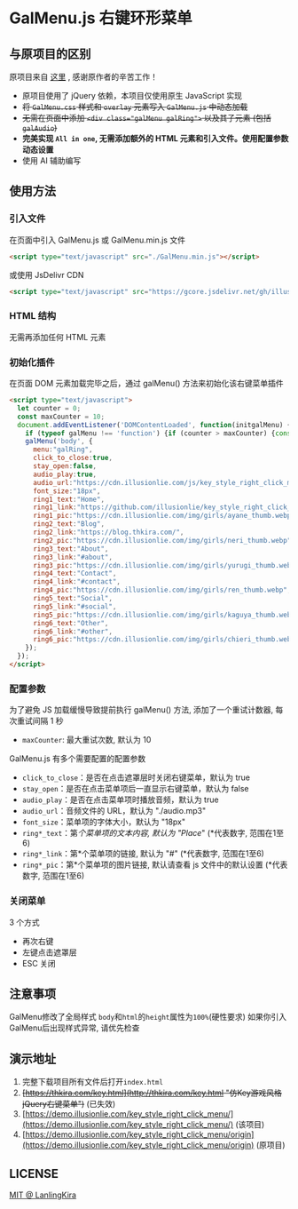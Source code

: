 # GalMenu.js 右键环形菜单

## 与原项目的区别

原项目来自 [这里](https://github.com/LanlingKira/key_style_right_click_menu) , 感谢原作者的辛苦工作！

- 原项目使用了 jQuery 依赖，本项目仅使用原生 JavaScript 实现
- ~~将 `GalMenu.css` 样式和 `overlay` 元素写入 `GalMenu.js` 中动态加载~~
- ~~无需在页面中添加 `<div class="galMenu galRing">` 以及其子元素 (包括`galAudio`)~~
- **完美实现 `All in one`, 无需添加额外的 HTML 元素和引入文件。使用配置参数动态设置**
- 使用 AI 辅助编写

## 使用方法

### 引入文件

在页面中引入 GalMenu.js 或 GalMenu.min.js 文件

``` html
<script type="text/javascript" src="./GalMenu.min.js"></script>
```

或使用 JsDelivr CDN

```html
<script type="text/javascript" src="https://gcore.jsdelivr.net/gh/illusionlie/key_style_right_click_menu/GalMenu.min.js"></script>
```

### HTML 结构

无需再添加任何 HTML 元素

### 初始化插件

在页面 DOM 元素加载完毕之后，通过 galMenu() 方法来初始化该右键菜单插件

``` html
<script type="text/javascript">
  let counter = 0;
  const maxCounter = 10;
  document.addEventListener('DOMContentLoaded', function(initgalMenu) {
    if (typeof galMenu !== 'function') {if (counter > maxCounter) {console.error("⚙️GalMenu: Retry limit reached!");return;} else {counter++;console.warn("⚙️GalMenu: Js hasn't finished loading yet, retrying...");setTimeout(initgalMenu, 1000);}}else {counter++;setTimeout(initgalMenu, 1000);};
    galMenu('body', {
      menu:"galRing",
      click_to_close:true,
      stay_open:false,
      audio_play:true,
      audio_url:"https://cdn.illusionlie.com/js/key_style_right_click_menu/audio.mp3",
      font_size:"18px",
      ring1_text:"Home",
      ring1_link:"https://github.com/illusionlie/key_style_right_click_menu",
      ring1_pic:"https://cdn.illusionlie.com/img/girls/ayane_thumb.webp",
      ring2_text:"Blog",
      ring2_link:"https://blog.thkira.com/",
      ring2_pic:"https://cdn.illusionlie.com/img/girls/neri_thumb.webp",
      ring3_text:"About",
      ring3_link:"#about",
      ring3_pic:"https://cdn.illusionlie.com/img/girls/yurugi_thumb.webp",
      ring4_text:"Contact",
      ring4_link:"#contact",
      ring4_pic:"https://cdn.illusionlie.com/img/girls/ren_thumb.webp",
      ring5_text:"Social",
      ring5_link:"#social",
      ring5_pic:"https://cdn.illusionlie.com/img/girls/kaguya_thumb.webp",
      ring6_text:"Other",
      ring6_link:"#other",
      ring6_pic:"https://cdn.illusionlie.com/img/girls/chieri_thumb.webp"
    });
  });
</script>
```

### 配置参数

为了避免 JS 加载缓慢导致提前执行 galMenu() 方法, 添加了一个重试计数器, 每次重试间隔 1 秒

- `maxCounter`: 最大重试次数, 默认为 10

GalMenu.js 有多个需要配置的配置参数

- `click_to_close`：是否在点击遮罩层时关闭右键菜单，默认为 true
- `stay_open`：是否在点击菜单项后一直显示右键菜单，默认为 false
- `audio_play`：是否在点击菜单项时播放音频，默认为 true
- `audio_url`：音频文件的 URL，默认为 "./audio.mp3"
- `font_size`：菜单项的字体大小，默认为 "18px"
- `ring*_text`：第*个菜单项的文本内容, 默认为 "Place*" (*代表数字, 范围在1至6)
- `ring*_link`：第*个菜单项的链接, 默认为 "#" (*代表数字, 范围在1至6)
- `ring*_pic`：第*个菜单项的图片链接, 默认请查看 js 文件中的默认设置 (*代表数字, 范围在1至6)

### 关闭菜单

3 个方式

- 再次右键
- 左键点击遮罩层
- ESC 关闭

## 注意事项

GalMenu修改了全局样式 `body`和`html`的`height`属性为`100%`(硬性要求)
如果你引入GalMenu后出现样式异常, 请优先检查

## 演示地址

1. 完整下载项目所有文件后打开`index.html`
2. ~~[https://thkira.com/key.html](http://thkira.com/key.html "仿Key游戏风格jQuery右键菜单")~~ (已失效)
3. [https://demo.illusionlie.com/key_style_right_click_menu/](https://demo.illusionlie.com/key_style_right_click_menu/) (该项目)
4. [https://demo.illusionlie.com/key_style_right_click_menu/origin](https://demo.illusionlie.com/key_style_right_click_menu/origin) (原项目)

## LICENSE

[MIT @ LanlingKira](./LICENSE)
